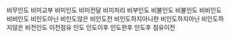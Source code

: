 비무인도
비미교부
비미인도
비미전달
비미처리
비부인도
비불인도
비불인도
비비인도
비비인도
비인도아닌
비인도않은
비인도전
비인도하지아니한
비인도하지아닌
비인도하지않은
비전인도
이전점유
인도
인도이후
인도한후
인도후
점유이전

